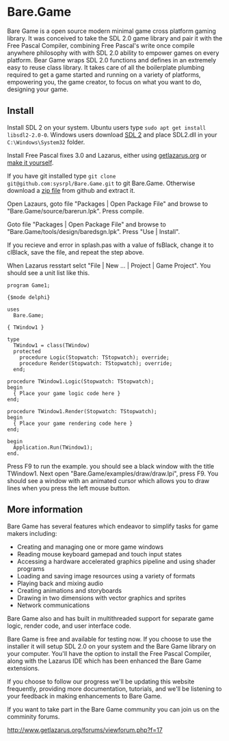 # Bare.Game

Bare Game is a open source modern minimal game cross platform gaming library. It was conceived to take the SDL 2.0 game library and pair it with the Free Pascal Compiler, combining Free Pascal's write once compile anywhere philosophy with with SDL 2.0 ability to empower games on every platform. Bear Game wraps SDL 2.0 functions and defines in an extremely easy to reuse class library. It takes care of all the boilerplate plumbing required to get a game started and running on a variety of platforms, empowering you, the game creator, to focus on what you want to do, designing your game. 

## Install

Install SDL 2 on your system. Ubuntu users type `sudo apt get install libsdl2-2.0-0`. Windows users download [SDL 2](https://www.libsdl.org/download-2.0.php) and place SDL2.dll in your `C:\Windows\System32` folder.

Install Free Pascal fixes 3.0 and Lazarus, either using [getlazarus.org](http://www.getlazarus.org/setup) or [make it yourself](http://www.getlazarus.org/setup/making). 

If you have git installed type `git clone git@github.com:sysrpl/Bare.Game.git` to git Bare.Game. Otherwise download a [zip file](https://github.com/sysrpl/Bare.Game/archive/master.zip) from github and extract it.

Open Lazaurs, goto file "Packages | Open Package File" and browse to "Bare.Game/source/barerun.lpk". Press compile.

Goto file "Packages | Open Package File" and browse to "Bare.Game/tools/design/baredsgn.lpk". Press "Use | Install".

If you recieve and error in splash.pas with a value of fsBlack, change it to clBlack, save the file, and repeat the step above.

When Lazarus resstart selct "File | New ... | Project | Game Project". You should see a unit list like this.

```
program Game1;

{$mode delphi}

uses
  Bare.Game;

{ TWindow1 }

type
  TWindow1 = class(TWindow)
  protected
    procedure Logic(Stopwatch: TStopwatch); override;
    procedure Render(Stopwatch: TStopwatch); override;
  end;

procedure TWindow1.Logic(Stopwatch: TStopwatch);
begin
  { Place your game logic code here }
end;

procedure TWindow1.Render(Stopwatch: TStopwatch);
begin
  { Place your game rendering code here }
end;

begin
  Application.Run(TWindow1);
end.
```

Press F9 to run the example. you should see a black window with the title TWindow1. Next open "Bare.Game/examples/draw/draw.lpi", press F9. You should see a window with an animated cursor which allows you to draw lines when you press the left mouse button.

## More information

Bare Game has several features which endeavor to simplify tasks for game makers including: 

- Creating and managing one or more game windows
- Reading mouse keyboard gamepad and touch input states
- Accessing a hardware accelerated graphics pipeline and using shader programs
- Loading and saving image resources using a variety of formats
- Playing back and mixing audio
- Creating animations and storyboards
- Drawing in two dimensions with vector graphics and sprites
- Network communications

Bare Game also and has built in multithreaded support for separate game logic, render code, and user interface code. 

Bare Game is free and available for testing now. If you choose to use the installer it will setup SDL 2.0 on your system and the Bare Game library on your computer. You'll have the option to install the Free Pascal Compiler, along with the Lazarus IDE which has been enhanced the Bare Game extensions. 

If you choose to follow our progress we'll be updating this website frequently, providing more documentation, tutorials, and we'll be listening to your feedback in making enhancements to Bare Game. 

If you want to take part in the Bare Game community you can join us on the comminity forums.

http://www.getlazarus.org/forums/viewforum.php?f=17
